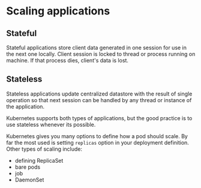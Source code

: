 # Scaling applications


## Stateful

Stateful applications store client data generated in one session for use in the next one locally. Client session is locked to thread or process running on machine. If that process dies, client's data is lost.

## Stateless

Stateless applications update centralized datastore with the result of single operation so that next session can be handled by any thread or instance of the application.

Kubernetes supports both types of applications, but the good practice is to use stateless whenever its possible.

Kubernetes gives you many options to define how a pod should scale. By far the most used is setting `replicas` option in your deployment definition. Other types of scaling include:
*  defining ReplicaSet
*  bare pods
*  job
*  DaemonSet
